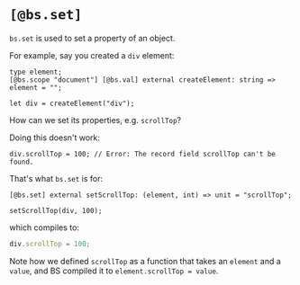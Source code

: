 # `[@bs.set]`

`bs.set` is used to set a property of an object.

For example, say you created a `div` element:

```reason
type element;
[@bs.scope "document"] [@bs.val] external createElement: string => element = "";

let div = createElement("div");
```

How can we set its properties, e.g. `scrollTop`?

Doing this doesn't work:

```reason
div.scrollTop = 100; // Error: The record field scrollTop can't be found.
```

That's what `bs.set` is for:

```reason
[@bs.set] external setScrollTop: (element, int) => unit = "scrollTop";

setScrollTop(div, 100);
```

which compiles to:

```js
div.scrollTop = 100;
```

Note how we defined `scrollTop` as a function that takes an `element` and a `value`, and BS compiled it to `element.scrollTop = value`.